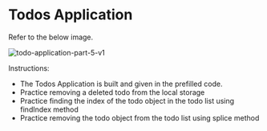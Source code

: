 # Todos Application

Refer to the below image.

![todo-application-part-5-v1](https://user-images.githubusercontent.com/90957976/136182653-646c4ab3-4c4b-4939-b74e-81e9143f1798.gif)

Instructions:

- The Todos Application is built and given in the prefilled code.
- Practice removing a deleted todo from the local storage
- Practice finding the index of the todo object in the todo list using findIndex method
- Practice removing the todo object from the todo list using splice method
